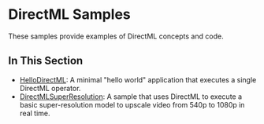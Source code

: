 # DirectML Samples

These samples provide examples of DirectML concepts and code.

## In This Section

* [HelloDirectML](./HelloDirectML): A minimal "hello world" application that executes a single DirectML operator.
* [DirectMLSuperResolution](./DirectMLSuperResolution/Samples/ML/DirectMLSuperResolution): A sample that uses DirectML to execute a basic super-resolution model to upscale video from 540p to 1080p in real time.
